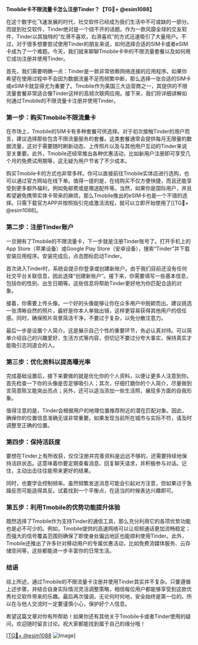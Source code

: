 **Tmobile卡不限流量卡怎么注册Tinder？【TG💪+ @esim1088】**

在这个数字化飞速发展的时代，社交软件已经成为我们生活中不可或缺的一部分。而提到社交软件，Tinder绝对是一个绕不开的话题。作为一款风靡全球的交友软件，Tinder以其独特的“左滑不喜欢，右滑喜欢”的方式迅速吸引了大量用户。不过，对于很多想要尝试使用Tinder的朋友来说，如何选择合适的SIM卡或者eSIM卡成为了一个难题。今天，我们就来聊聊Tmobile卡中的不限流量套餐以及如何用它成功注册并使用Tinder。

首先，我们需要明确一点：Tinder是一款非常依赖网络连接的应用程序。如果你希望在使用过程中不会因为数据流量不足而频繁中断，那么选择一张合适的SIM卡或eSIM卡就显得尤为重要了。Tmobile作为美国三大运营商之一，其提供的不限流量套餐非常适合像Tinder这样的高频次联网应用。接下来，我们将详细讲解如何通过Tmobile的不限流量卡注册并使用Tinder。

### **第一步：购买Tmobile不限流量卡**
在市场上，Tmobile的SIM卡有多种套餐可供选择。对于初次接触Tinder的用户而言，建议选择那些包含不限流量服务的套餐。这类套餐通常会提供每月无限量的数据流量，这对于需要随时刷新动态、上传照片以及与其他用户互动的Tinder来说至关重要。此外，Tmobile还经常推出各种优惠活动，比如新用户注册即可享受几个月的免费试用期等，这无疑为用户节省了不少成本。

购买Tmobile卡的方式也非常多样。你可以直接前往Tmobile实体店进行选购，也可以通过官方网站在线下单。值得一提的是，在线购买不仅方便快捷，而且还能享受到更多额外福利，例如免邮费或是赠送配件等。当然，如果你是国际用户，并且希望避免携带实体卡带来的麻烦，那么Tmobile推出的eSIM卡也是一个不错的选择。只需下载官方APP并按照指引完成激活流程，就可以立即开始使用了[[TG💪+ @esim1088]。

### **第二步：注册Tinder账户**
一旦拥有了Tmobile的不限流量卡，下一步就是注册Tinder账号了。打开手机上的App Store（苹果设备）或Google Play Store（安卓设备），搜索“Tinder”并下载安装应用程序。安装完成后，点击图标启动Tinder。

首次进入Tinder时，系统会提示你登录或创建新账户。由于我们目前还没有任何社交平台关联信息，因此选择“创建新账户”。接下来，你需要填写一些基本信息，包括你的性别、出生日期等。这些信息将帮助Tinder更好地为你匹配合适的对象。

接着，你需要上传头像。一个好的头像能够让你在众多用户中脱颖而出。建议挑选一张清晰自然的照片，最好是你本人单独出镜，这样更容易获得其他用户的信任感。同时，确保照片背景简洁干净，不要过于复杂，以免分散注意力。

最后一步是设置个人简介。这是展示自己个性的重要环节，务必认真对待。可以简单介绍自己的兴趣爱好、生活方式等内容，但切记不要过分夸大事实，保持真实才能吸引志同道合的人。

### **第三步：优化资料以提高曝光率**
完成基础设置后，接下来要做的就是优化你的个人资料，以便让更多人注意到你。首先检查一下你的头像是否足够吸引人；其次，仔细打磨你的个人简介，尽量做到言简意赅又能突出亮点；另外，还可以适当添加一些生活照，展现多方面的自我形象。

值得注意的是，Tinder会根据用户的地理位置推荐附近的潜在匹配对象。因此，确保你的位置信息准确无误非常重要。如果发现当前所在城市与实际不符，请及时调整至正确的位置。

### **第四步：保持活跃度**
要想在Tinder上有所收获，仅仅注册并完善资料是远远不够的，还需要持续地保持活跃状态。这意味着你要定期查看消息、回复聊天请求，并积极参与对话。记住，主动出击往往能带来更好的结果。

同时，也要学会控制频率。虽然频繁发送消息可能会引起对方注意，但如果过于急躁反而可能适得其反。试着找到一个平衡点，在适当的时候表达兴趣即可。

### **第五步：利用Tmobile的优势功能提升体验**
既然选择了Tmobile作为支持Tinder的通信工具，那么充分利用它的各项优势功能也是必不可少的。例如，Tmobile提供的高速网络可以让视频通话更加流畅稳定；而强大的信号覆盖范围则确保了即使身处偏远地区也能顺利使用Tinder。此外，Tmobile还推出了许多针对移动用户的专属优惠活动，比如免费流媒体服务、云存储空间等，这些都能进一步丰富你的日常生活。

### **结语**
综上所述，通过Tmobile的不限流量卡注册并使用Tinder其实并不复杂。只要遵循上述步骤，并结合自身实际情况灵活调整策略，相信每位用户都能够享受到这款优秀社交软件带来的乐趣。最后再次强调，无论何时何地，安全始终是第一位的。所以在与他人交流时一定要谨慎小心，保护好个人信息。

希望这篇文章对你有所帮助！如果你还有其他关于Tmobile卡或者Tinder使用的疑问，欢迎随时留言讨论。祝大家都能找到属于自己的缘分哦！

[[TG💪+ @esim1088](https://t.me/s/esim1088) ![Image](https://i.postimg.cc/4NQfJmqS/Snipaste-2025-05-13-00-14-12.png)]